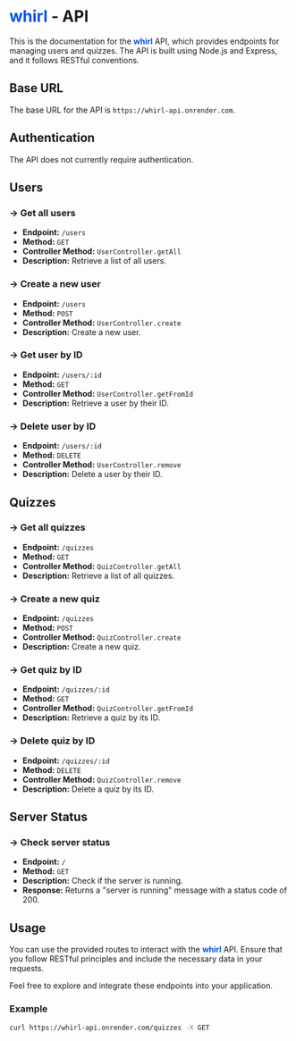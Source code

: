 # <span style="color:#0054E1">**whirl**</span> - API

This is the documentation for the <span style="color:#0054E1">**whirl**</span> API, which provides endpoints for managing users and quizzes. The API is built using Node.js and Express, and it follows RESTful conventions.

## Base URL

The base URL for the API is `https://whirl-api.onrender.com`.

## Authentication

The API does not currently require authentication.

## Users

### -> Get all users

- **Endpoint:** `/users`
- **Method:** `GET`
- **Controller Method:** `UserController.getAll`
- **Description:** Retrieve a list of all users.

### -> Create a new user

- **Endpoint:** `/users`
- **Method:** `POST`
- **Controller Method:** `UserController.create`
- **Description:** Create a new user.

### -> Get user by ID

- **Endpoint:** `/users/:id`
- **Method:** `GET`
- **Controller Method:** `UserController.getFromId`
- **Description:** Retrieve a user by their ID.

### -> Delete user by ID

- **Endpoint:** `/users/:id`
- **Method:** `DELETE`
- **Controller Method:** `UserController.remove`
- **Description:** Delete a user by their ID.

## Quizzes

### -> Get all quizzes

- **Endpoint:** `/quizzes`
- **Method:** `GET`
- **Controller Method:** `QuizController.getAll`
- **Description:** Retrieve a list of all quizzes.

### -> Create a new quiz

- **Endpoint:** `/quizzes`
- **Method:** `POST`
- **Controller Method:** `QuizController.create`
- **Description:** Create a new quiz.

### -> Get quiz by ID

- **Endpoint:** `/quizzes/:id`
- **Method:** `GET`
- **Controller Method:** `QuizController.getFromId`
- **Description:** Retrieve a quiz by its ID.

### -> Delete quiz by ID

- **Endpoint:** `/quizzes/:id`
- **Method:** `DELETE`
- **Controller Method:** `QuizController.remove`
- **Description:** Delete a quiz by its ID.

## Server Status

### -> Check server status

- **Endpoint:** `/`
- **Method:** `GET`
- **Description:** Check if the server is running.
- **Response:** Returns a "server is running" message with a status code of 200.

## Usage

You can use the provided routes to interact with the <span style="color:#0054E1">**whirl**</span> API. Ensure that you follow RESTful principles and include the necessary data in your requests.

Feel free to explore and integrate these endpoints into your application.

### Example

```bash
curl https://whirl-api.onrender.com/quizzes -X GET
```
